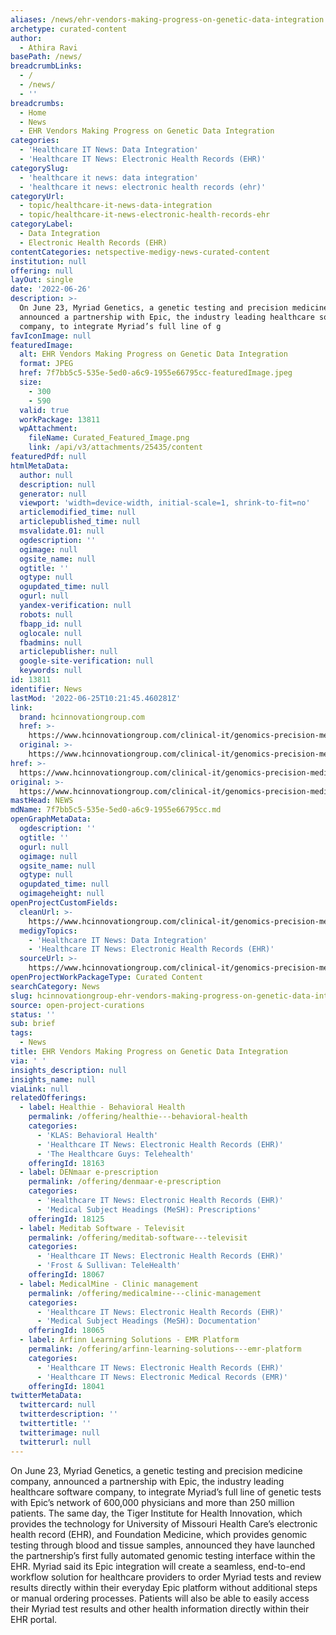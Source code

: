 ```yaml
---
aliases: /news/ehr-vendors-making-progress-on-genetic-data-integration
archetype: curated-content
author:
  - Athira Ravi
basePath: /news/
breadcrumbLinks:
  - /
  - /news/
  - ''
breadcrumbs:
  - Home
  - News
  - EHR Vendors Making Progress on Genetic Data Integration
categories:
  - 'Healthcare IT News: Data Integration'
  - 'Healthcare IT News: Electronic Health Records (EHR)'
categorySlug:
  - 'healthcare it news: data integration'
  - 'healthcare it news: electronic health records (ehr)'
categoryUrl:
  - topic/healthcare-it-news-data-integration
  - topic/healthcare-it-news-electronic-health-records-ehr
categoryLabel:
  - Data Integration
  - Electronic Health Records (EHR)
contentCategories: netspective-medigy-news-curated-content
institution: null
offering: null
layOut: single
date: '2022-06-26'
description: >-
  On June 23, Myriad Genetics, a genetic testing and precision medicine company,
  announced a partnership with Epic, the industry leading healthcare software
  company, to integrate Myriad’s full line of g
favIconImage: null
featuredImage:
  alt: EHR Vendors Making Progress on Genetic Data Integration
  format: JPEG
  href: 7f7bb5c5-535e-5ed0-a6c9-1955e66795cc-featuredImage.jpeg
  size:
    - 300
    - 590
  valid: true
  workPackage: 13811
  wpAttachment:
    fileName: Curated_Featured_Image.png
    link: /api/v3/attachments/25435/content
featuredPdf: null
htmlMetaData:
  author: null
  description: null
  generator: null
  viewport: 'width=device-width, initial-scale=1, shrink-to-fit=no'
  articlemodified_time: null
  articlepublished_time: null
  msvalidate.01: null
  ogdescription: ''
  ogimage: null
  ogsite_name: null
  ogtitle: ''
  ogtype: null
  ogupdated_time: null
  ogurl: null
  yandex-verification: null
  robots: null
  fbapp_id: null
  oglocale: null
  fbadmins: null
  articlepublisher: null
  google-site-verification: null
  keywords: null
id: 13811
identifier: News
lastMod: '2022-06-25T10:21:45.460281Z'
link:
  brand: hcinnovationgroup.com
  href: >-
    https://www.hcinnovationgroup.com/clinical-it/genomics-precision-medicine/article/21272242/ehr-vendors-making-progress-on-genetic-data-integration
  original: >-
    https://www.hcinnovationgroup.com/clinical-it/genomics-precision-medicine/article/21272242/ehr-vendors-making-progress-on-genetic-data-integration
href: >-
  https://www.hcinnovationgroup.com/clinical-it/genomics-precision-medicine/article/21272242/ehr-vendors-making-progress-on-genetic-data-integration
original: >-
  https://www.hcinnovationgroup.com/clinical-it/genomics-precision-medicine/article/21272242/ehr-vendors-making-progress-on-genetic-data-integration
mastHead: NEWS
mdName: 7f7bb5c5-535e-5ed0-a6c9-1955e66795cc.md
openGraphMetaData:
  ogdescription: ''
  ogtitle: ''
  ogurl: null
  ogimage: null
  ogsite_name: null
  ogtype: null
  ogupdated_time: null
  ogimageheight: null
openProjectCustomFields:
  cleanUrl: >-
    https://www.hcinnovationgroup.com/clinical-it/genomics-precision-medicine/article/21272242/ehr-vendors-making-progress-on-genetic-data-integration
  medigyTopics:
    - 'Healthcare IT News: Data Integration'
    - 'Healthcare IT News: Electronic Health Records (EHR)'
  sourceUrl: >-
    https://www.hcinnovationgroup.com/clinical-it/genomics-precision-medicine/article/21272242/ehr-vendors-making-progress-on-genetic-data-integration
openProjectWorkPackageType: Curated Content
searchCategory: News
slug: hcinnovationgroup-ehr-vendors-making-progress-on-genetic-data-integration
source: open-project-curations
status: ''
sub: brief
tags:
  - News
title: EHR Vendors Making Progress on Genetic Data Integration
via: ' '
insights_description: null
insights_name: null
viaLink: null
relatedOfferings:
  - label: Healthie - Behavioral Health
    permalink: /offering/healthie---behavioral-health
    categories:
      - 'KLAS: Behavioral Health'
      - 'Healthcare IT News: Electronic Health Records (EHR)'
      - 'The Healthcare Guys: Telehealth'
    offeringId: 18163
  - label: DENmaar e-prescription
    permalink: /offering/denmaar-e-prescription
    categories:
      - 'Healthcare IT News: Electronic Health Records (EHR)'
      - 'Medical Subject Headings (MeSH): Prescriptions'
    offeringId: 18125
  - label: Meditab Software - Televisit
    permalink: /offering/meditab-software---televisit
    categories:
      - 'Healthcare IT News: Electronic Health Records (EHR)'
      - 'Frost & Sullivan: TeleHealth'
    offeringId: 18067
  - label: MedicalMine - Clinic management
    permalink: /offering/medicalmine---clinic-management
    categories:
      - 'Healthcare IT News: Electronic Health Records (EHR)'
      - 'Medical Subject Headings (MeSH): Documentation'
    offeringId: 18065
  - label: Arfinn Learning Solutions - EMR Platform
    permalink: /offering/arfinn-learning-solutions---emr-platform
    categories:
      - 'Healthcare IT News: Electronic Health Records (EHR)'
      - 'Healthcare IT News: Electronic Medical Records (EMR)'
    offeringId: 18041
twitterMetaData:
  twittercard: null
  twitterdescription: ''
  twittertitle: ''
  twitterimage: null
  twitterurl: null
---
```

<p>On June 23, Myriad Genetics, a genetic testing and precision medicine company, announced a partnership with Epic, the industry leading healthcare software company, to integrate Myriad’s full line of genetic tests with Epic’s network of 600,000 physicians and more than 250 million patients.
The same day, the Tiger Institute for Health Innovation, which provides the technology for University of Missouri Health Care’s electronic health record (EHR), and Foundation Medicine, which provides genomic testing through blood and tissue samples, announced they have launched the partnership’s first fully automated genomic testing interface within the EHR.
Myriad said its Epic integration will create a seamless, end-to-end workflow solution for healthcare providers to order Myriad tests and review results directly within their everyday Epic platform without additional steps or manual ordering processes.
Patients will also be able to easily access their Myriad test results and other health information directly within their EHR portal.</p>